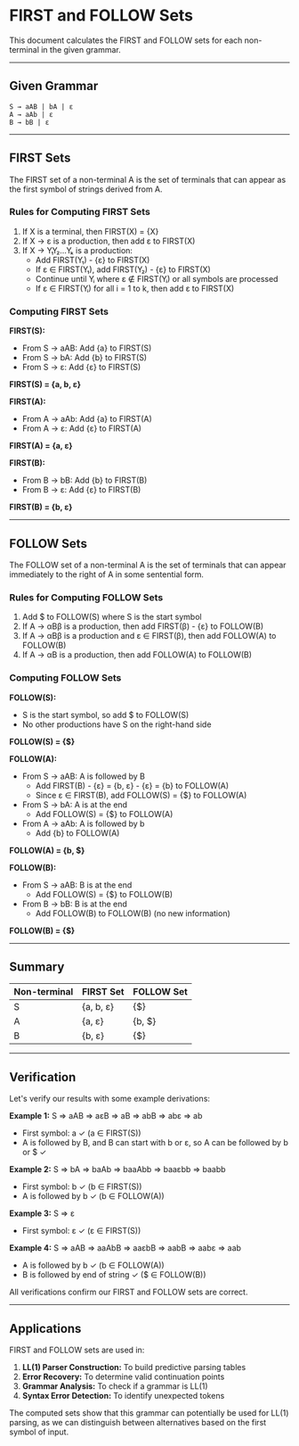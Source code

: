 # FIRST and FOLLOW Sets

This document calculates the FIRST and FOLLOW sets for each non-terminal in the given grammar.

---

## Given Grammar

```
S → aAB | bA | ε
A → aAb | ε
B → bB | ε
```

---

## FIRST Sets

The FIRST set of a non-terminal A is the set of terminals that can appear as the first symbol of strings derived from A.

### Rules for Computing FIRST Sets

1. If X is a terminal, then FIRST(X) = {X}
2. If X → ε is a production, then add ε to FIRST(X)
3. If X → Y₁Y₂...Yₖ is a production:
   - Add FIRST(Y₁) - {ε} to FIRST(X)
   - If ε ∈ FIRST(Y₁), add FIRST(Y₂) - {ε} to FIRST(X)
   - Continue until Yᵢ where ε ∉ FIRST(Yᵢ) or all symbols are processed
   - If ε ∈ FIRST(Yᵢ) for all i = 1 to k, then add ε to FIRST(X)

### Computing FIRST Sets

**FIRST(S):**
- From S → aAB: Add {a} to FIRST(S)
- From S → bA: Add {b} to FIRST(S)  
- From S → ε: Add {ε} to FIRST(S)

**FIRST(S) = {a, b, ε}**

**FIRST(A):**
- From A → aAb: Add {a} to FIRST(A)
- From A → ε: Add {ε} to FIRST(A)

**FIRST(A) = {a, ε}**

**FIRST(B):**
- From B → bB: Add {b} to FIRST(B)
- From B → ε: Add {ε} to FIRST(B)

**FIRST(B) = {b, ε}**

---

## FOLLOW Sets

The FOLLOW set of a non-terminal A is the set of terminals that can appear immediately to the right of A in some sentential form.

### Rules for Computing FOLLOW Sets

1. Add $ to FOLLOW(S) where S is the start symbol
2. If A → αBβ is a production, then add FIRST(β) - {ε} to FOLLOW(B)
3. If A → αBβ is a production and ε ∈ FIRST(β), then add FOLLOW(A) to FOLLOW(B)
4. If A → αB is a production, then add FOLLOW(A) to FOLLOW(B)

### Computing FOLLOW Sets

**FOLLOW(S):**
- S is the start symbol, so add $ to FOLLOW(S)
- No other productions have S on the right-hand side

**FOLLOW(S) = {$}**

**FOLLOW(A):**
- From S → aAB: A is followed by B
  - Add FIRST(B) - {ε} = {b, ε} - {ε} = {b} to FOLLOW(A)
  - Since ε ∈ FIRST(B), add FOLLOW(S) = {$} to FOLLOW(A)
- From S → bA: A is at the end
  - Add FOLLOW(S) = {$} to FOLLOW(A)
- From A → aAb: A is followed by b
  - Add {b} to FOLLOW(A)

**FOLLOW(A) = {b, $}**

**FOLLOW(B):**
- From S → aAB: B is at the end
  - Add FOLLOW(S) = {$} to FOLLOW(B)
- From B → bB: B is at the end
  - Add FOLLOW(B) to FOLLOW(B) (no new information)

**FOLLOW(B) = {$}**

---

## Summary

| Non-terminal | FIRST Set | FOLLOW Set |
|--------------|-----------|------------|
| S | {a, b, ε} | {$} |
| A | {a, ε} | {b, $} |
| B | {b, ε} | {$} |

---

## Verification

Let's verify our results with some example derivations:

**Example 1:** S ⇒ aAB ⇒ aεB ⇒ aB ⇒ abB ⇒ abε ⇒ ab
- First symbol: a ✓ (a ∈ FIRST(S))
- A is followed by B, and B can start with b or ε, so A can be followed by b or $ ✓

**Example 2:** S ⇒ bA ⇒ baAb ⇒ baaAbb ⇒ baaεbb ⇒ baabb
- First symbol: b ✓ (b ∈ FIRST(S))
- A is followed by b ✓ (b ∈ FOLLOW(A))

**Example 3:** S ⇒ ε
- First symbol: ε ✓ (ε ∈ FIRST(S))

**Example 4:** S ⇒ aAB ⇒ aaAbB ⇒ aaεbB ⇒ aabB ⇒ aabε ⇒ aab
- A is followed by b ✓ (b ∈ FOLLOW(A))
- B is followed by end of string ✓ ($ ∈ FOLLOW(B))

All verifications confirm our FIRST and FOLLOW sets are correct.

---

## Applications

FIRST and FOLLOW sets are used in:

1. **LL(1) Parser Construction:** To build predictive parsing tables
2. **Error Recovery:** To determine valid continuation points
3. **Grammar Analysis:** To check if a grammar is LL(1)
4. **Syntax Error Detection:** To identify unexpected tokens

The computed sets show that this grammar can potentially be used for LL(1) parsing, as we can distinguish between alternatives based on the first symbol of input. 